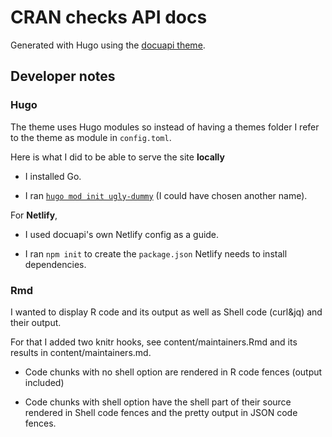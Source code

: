 # CRAN checks API docs

Generated with Hugo using the [docuapi theme](https://github.com/bep/docuapi).

## Developer notes

### Hugo

The theme uses Hugo modules so instead of having a themes folder I refer to the theme as module in `config.toml`.

Here is what I did to be able to serve the site **locally**

* I installed Go.

* I ran [`hugo mod init ugly-dummy`](https://discourse.gohugo.io/t/hugo-modules-for-dummies/20758) (I could have chosen another name).

For **Netlify**, 

* I used docuapi's own Netlify config as a guide.

* I ran `npm init` to create the `package.json` Netlify needs to install dependencies.

### Rmd

I wanted to display R code and its output as well as Shell code (curl&jq) and their output.

For that I added two knitr hooks, see content/maintainers.Rmd and its results in content/maintainers.md.

* Code chunks with no shell option are rendered in R code fences (output included)

* Code chunks with shell option have the shell part of their source rendered in Shell code fences and the pretty output in JSON code fences.
